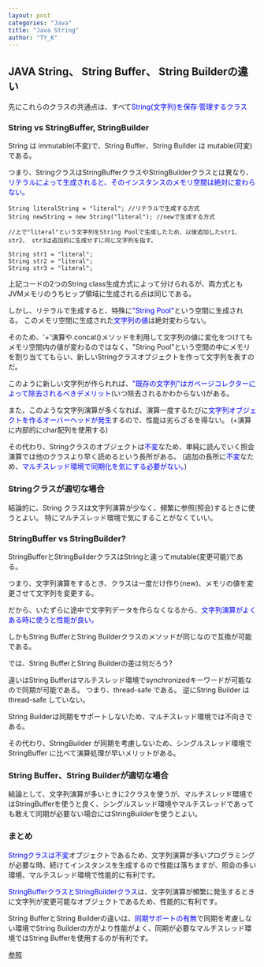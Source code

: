 ```yaml
---
layout: post
categories: "Java"
title: "Java String"
author: "TY_K"
---
```


## JAVA String、 String Buffer、 String Builderの違い

先にこれらのクラスの共通点は、すべて<span style="color:blue">String(文字列)を保存·管理するクラス</span>

### String vs StringBuffer, StringBuilder

String は immutable(不変)で、String Buffer、String Builder は mutable(可変)である。

つまり、StringクラスはStringBufferクラスやStringBuilderクラスとは異なり、<span style="color:blue">リテラルによって生成されると、そのインスタンスのメモリ空間は絶対に変わらない。</span>
```
String literalString = "literal"; //リテラルで生成する方式
String newString = new String("literal"); //newで生成する方式

//上で"literal"という文字列をString Poolで生成したため、以後追加したstr1、 str2、 str3は追加的に生成せずに同じ文字列を指す。

String str1 = "literal"; 
String str2 = "literal"; 
String str3 = "literal";
```

上記コードの2つのString class生成方式によって分けられるが、両方式ともJVMメモリのうちヒップ領域に生成される点は同じである。

しかし、リテラルで生成すると、特殊に<span style="color:blue">"String Pool"</span>という空間に生成される。 このメモリ空間に生成された<span style="color:blue">文字列の値</span>は絶対変わらない。


そのため、'+'演算や.concat()メソッドを利用して文字列の値に変化をつけてもメモリ空間内の値が変わるのではなく、"String Pool"という空間の中にメモリを割り当ててもらい、新しいStringクラスオブジェクトを作って文字列を表すのだ。

このように新しい文字列が作られれば、<span style="color:blue">"既存の文字列"はガベージコレクターによって除去されるべきデメリット</span>(いつ除去されるかわからない)がある。

また、このような文字列演算が多くなれば、演算一度するたびに<span style="color:blue">文字列オブジェクトを作るオーバーヘッドが発生</span>するので、性能は劣らざるを得ない。 (+演算に内部的にchar配列を使用する)

その代わり、Stringクラスのオブジェクトは<span style="color:blue">不変</span>なため、単純に読んでいく照会演算では他のクラスより早く読めるという長所がある。 (追加の長所に<span style="color:blue">不変</span>なため、<span style="color:blue">マルチスレッド環境で同期化を気にする必要がない。</span>)

### Stringクラスが適切な場合

結論的に、String クラスは文字列演算が少なく、頻繁に参照(照会)するときに使うとよい。 特にマルチスレッド環境で気にすることがなくていい。

### StringBuffer vs StringBuilder?

StringBufferとStringBuilderクラスはStringと違ってmutable(変更可能)である。

つまり、文字列演算をするとき、クラスは一度だけ作り(new)、メモリの値を変更させて文字列を変更する。

だから、いたずらに途中で文字列データを作らなくなるから、<span style="color:blue">文字列演算がよくある時に使うと性能が良い。</span>

しかもString BufferとString Builderクラスのメソッドが同じなので互換が可能である。

では、String BufferとString Builderの差は何だろう?

違いはString Bufferはマルチスレッド環境でsynchronizedキーワードが可能なので同期が可能である。 つまり、thread-safe である。 逆にString Builder はthread-safe していない。

String Builderは同期をサポートしないため、マルチスレッド環境では不向きである。

その代わり、StringBuilder が同期を考慮しないため、シングルスレッド環境でStringBuffer に比べて演算処理が早いメリットがある。

### String Buffer、String Builderが適切な場合

結論として、文字列演算が多いときに2クラスを使うが、マルチスレッド環境ではStringBufferを使うと良く、シングルスレッド環境やマルチスレッドであっても敢えて同期が必要ない場合にはStringBuilderを使うとよい。

### まとめ

<span style="color:blue">Stringクラスは不変</span>オブジェクトであるため、文字列演算が多いプログラミングが必要な時、続けてインスタンスを生成するので性能は落ちますが、照会の多い環境、マルチスレッド環境で性能的に有利です。

<span style="color:blue">StringBufferクラスとStringBuilderクラス</span>は、文字列演算が頻繁に発生するときに文字列が変更可能なオブジェクトであるため、性能的に有利です。

String BufferとString Builderの違いは、<span style="color:blue">同期サポートの有無</span>で同期を考慮しない環境でString Builderの方がより性能がよく、同期が必要なマルチスレッド環境ではString Bufferを使用するのが有利です。

[参照][string]

[string]: https://jeong-pro.tistory.com/85 "string"